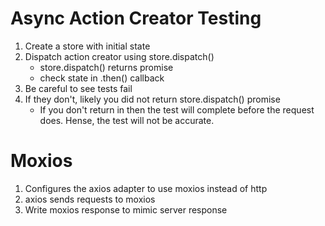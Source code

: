 
# Async Action Creator Testing

 1. Create a store with initial state
 2. Dispatch action creator using store.dispatch()
    - store.dispatch() returns promise
    - check state in .then() callback 
 3. Be careful to see tests fail
 4. If they don't, likely you did not return 
    store.dispatch() promise
    - If you don't return in then the test will complete
         before the request does. Hense, the test will not
         be accurate.


# Moxios
 1. Configures the axios adapter to use moxios
    instead of http
 2. axios sends requests to moxios
 3. Write moxios response to mimic server response